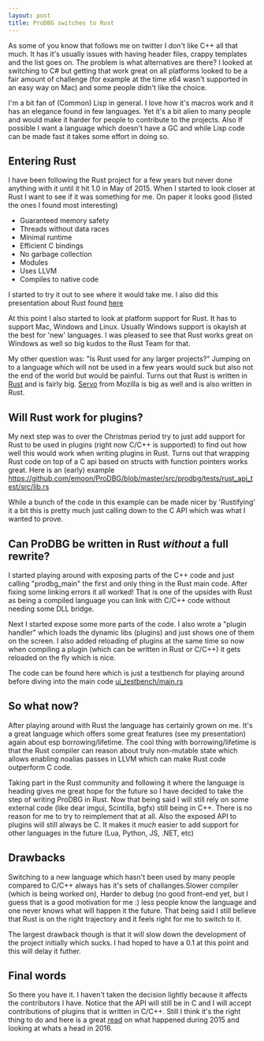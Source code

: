 ```yaml
---
layout: post
title: ProDBG switches to Rust 
---
```


As some of you know that follows me on twitter I don't like C++ all that much. It has it's usually issues with having header files, crappy templates and the list goes on.
The problem is what alternatives are there? I looked at switching to C# but getting that work great on all platforms looked to be a fair amount of challenge (for example at the time x64 wasn't supported in an easy way on Mac) and some people didn't like the choice.

I'm a bit fan of (Common) Lisp in general. I love how it's macros work and it has an elegance found in few languages. Yet it's a bit alien to many people and would make it harder for people to contribute to the projects. Also If possible I want a language which doesn't have a GC and while Lisp code can be made fast it takes some effort in doing so.

Entering Rust
-------------

I have been following the Rust project for a few years but never done anything with it until it hit 1.0 in May of 2015. When I started to look closer at Rust I want to see if it was something for me. On paper it looks good (listed the ones I found most interesting)

* Guaranteed memory safety
* Threads without data races
* Minimal runtime
* Efficient C bindings
* No garbage collection
* Modules
* Uses LLVM 
* Compiles to native code

I started to try it out to see where it would take me. I also did this presentation about Rust found [here](http://prodbg.com/rust_pres/index.html)

At this point I also started to look at platform support for Rust. It has to support Mac, Windows and Linux. Usually Windows support is okayish at the best for 'new' languages. I was pleased to see that Rust works great on Windows as well so big kudos to the Rust Team for that.

My other question was: "Is Rust used for any larger projects?" Jumping on to a language which will not be used in a few years would suck but also not the end of the world but would be painful.
Turns out that Rust is written in [Rust](https://github.com/rust-lang/rust) and is fairly big. [Servo](https://github.com/servo/servo/wiki/Design) from Mozilla is big as well and is also written in Rust.

Will Rust work for plugins?
---------------------------

My next step was to over the Christmas period try to just add support for Rust to be used in plugins (right now C/C++ is supported) to find out how well this would work when writing plugins in Rust. Turns out that wrapping Rust code on top of a C api based on structs with function pointers works great. Here is an (early) example https://github.com/emoon/ProDBG/blob/master/src/prodbg/tests/rust_api_test/src/lib.rs

While a bunch of the code in this example can be made nicer by 'Rustifying' it a bit this is pretty much just calling down to the C API which was what I wanted to prove.

Can ProDBG be written in Rust *without* a full rewrite? 
-------------------------------------------------------

I started playing around with exposing parts of the C++ code and just calling "prodbg_main" the first and only thing in the Rust main code. After fixing some linking errors it all worked! That is one of the upsides with Rust as being a compiled language you can link with C/C++ code without needing some DLL bridge.

Next I started expose some more parts of the code. I also wrote a "plugin handler" which loads the dynamic libs (plugins) and just shows one of them on the screen. I also added reloading of plugins at the same time so now when compiling a plugin (which can be written in Rust or C/C++) it gets reloaded on the fly which is nice.

The code can be found here which is just a testbench for playing around before diving into the main code [ui_testbench/main.rs](https://github.com/emoon/ProDBG/blob/rust/src/ui_testbench/src/main.rs)

So what now?
------------

After playing around with Rust the language has certainly grown on me. It's a great language which offers some great features (see my presentation) again about esp borrowing/lifetime. The cool thing with borrowing/lifetime is that the Rust compiler can reason about truly non-mutable state which allows enabling noalias passes in LLVM which can make Rust code outperform C code.

Taking part in the Rust community and following it where the language is heading gives me great hope for the future so I have decided to take the step of writing ProDBG in Rust. Now that being said I will still rely on some external code (like dear imgui, Scintilla, bgfx) still being in C++. There is no reason for me to try to reimplement that at all. Also the exposed API to plugins will still always be C. It makes it *much* easier to add support for other languages in the future (Lua, Python, JS, .NET, etc)

Drawbacks
---------

Switching to a new language which hasn't been used by many people compared to C/C++ always has it's sets of challanges.Slower compiler (which is being worked on), Harder to debug (no good front-end yet, but I guess that is a good motivation for me :) less people know the language and one never knows what will happen it the future. That being said I still believe that Rust is on the right trajectory and it feels right for me to switch to it. 

The largest drawback though is that it will slow down the development of the project initially which sucks. I had hoped to have a 0.1 at this point and this will delay it futher.

Final words
-----------

So there you have it. I haven't taken the decision lightly because it affects the contributors I have. Notice that the API will still be in C and I will accept contributions of plugins that is written in C/C++. 
Still I think it's the right thing to do and here is a great [read](http://www.ncameron.org/blog/my-thoughts-on-rust-in-2016) on what happened during 2015 and looking at whats a head in 2016. 


